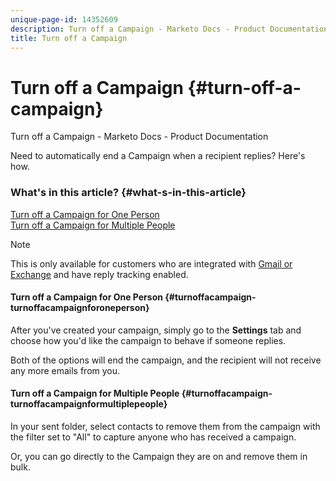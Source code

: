 ```yaml
---
unique-page-id: 14352609
description: Turn off a Campaign - Marketo Docs - Product Documentation
title: Turn off a Campaign
---
```


# Turn off a Campaign {#turn-off-a-campaign}

Turn off a Campaign - Marketo Docs - Product Documentation

Need to automatically end a&nbsp;Campaign when a recipient replies? Here's how.

### What's in this article? {#what-s-in-this-article}

[Turn off a Campaign for One Person](#turnoffacampaign-turnoffacampaignforoneperson)  
[Turn off a Campaign for Multiple People](#turnoffacampaign-turnoffacampaignformultiplepeople)

>[!NOTE]
>
>This is only available for customers who are integrated with [Gmail or Exchange](https://toutapp.com/next#settings/email-tracking) and have reply tracking enabled.

#### Turn off a Campaign for One Person {#turnoffacampaign-turnoffacampaignforoneperson}

After you've created your campaign, simply go to the **Settings** tab and choose how you'd like the campaign to behave if someone replies.

Both of the options will end the campaign, and the recipient will not receive any more emails from you.

#### Turn off a Campaign for Multiple People {#turnoffacampaign-turnoffacampaignformultiplepeople}

In your sent folder, select contacts to remove them from the campaign with the filter set to "All" to capture anyone who has received a campaign.

Or, you can go directly to the Campaign they are on and remove them in bulk.

